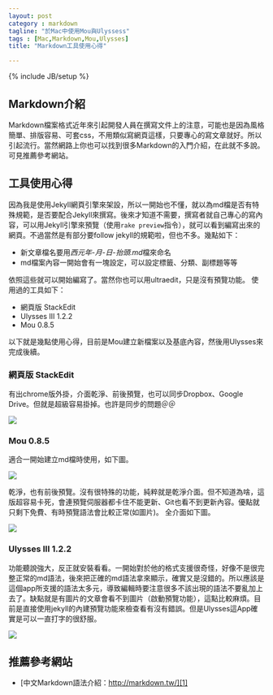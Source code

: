 ```yaml
---
layout: post
category : markdown 
tagline: "於Mac中使用Mou與Ulyssess"
tags : [Mac,Markdown,Mou,Ulysses]
title: "Markdown工具使用心得"

---
```

{% include JB/setup %}
## Markdown介紹
Markdown檔案格式近年來引起開發人員在撰寫文件上的注意，可能也是因為風格簡單、排版容易、可套css，不用類似寫網頁這樣，只要專心的寫文章就好。所以引起流行。當然網路上你也可以找到很多Markdown的入門介紹，在此就不多說。可見推薦參考網站。

## 工具使用心得
因為我是使用Jekyll網頁引擎來架設，所以一開始也不懂，就以為md檔是否有特殊規範，是否要配合Jekyll來撰寫。後來才知道不需要，撰寫者就自己專心的寫內容，可以用Jekyll引擎來預覽（使用`rake preview`指令），就可以看到編寫出來的網頁。不過當然是有部分要follow jekyll的規範啦，但也不多。幾點如下：
- 新文章檔名要用*西元年-月-日-抬頭.md*檔來命名
- md檔案內容一開始會有一塊設定，可以設定標籤、分類、副標題等等

依照這些就可以開始編寫了。當然你也可以用ultraedit，只是沒有預覽功能。
使用過的工具如下：
- 網頁版 StackEdit
- Ulysses III 1.2.2
- Mou 0.8.5

以下就是幾點使用心得，目前是Mou建立新檔案以及基底內容，然後用Ulysses來完成後續。

### 網頁版 StackEdit
有出chrome版外掛，介面乾淨、前後預覽，也可以同步Dropbox、Google Drive。但就是超級容易掛掉。也許是同步的問題＠＠

![][image-1]

### Mou 0.8.5
適合一開始建立md檔時使用，如下圖。

![][image-2]

乾淨，也有前後預覽。沒有很特殊的功能，純粹就是乾淨介面。但不知道為啥，這版超容易卡死，會連預覽伺服器都卡住不能更新、Git也看不到更新內容。優點就只剩下免費、有時預覽語法會比較正常(如圖片)。
全介面如下圖。

![][image-3]

### Ulysses III 1.2.2
功能聽說強大，反正就安裝看看。一開始對於他的格式支援很奇怪，好像不是很完整正常的md語法，後來把正確的md語法拿來顯示，確實又是沒錯的。所以應該是這個app所支援的語法太多元，導致編輯時要注意很多不該出現的語法不要亂加上去了。缺點就是有圖片的文章會看不到圖片（啟動預覽功能），這點比較麻煩。目前是直接使用jekyll的內建預覽功能來檢查看有沒有錯誤。但是Ulysses這App確實是可以一直打字的很舒服。

![][image-4]


## 推薦參考網站
- [中文Markdown語法介紹：http://markdown.tw/][1]

[1]:	http://markdown.tw/

[image-1]:	https://farm4.staticflickr.com/3886/15298661876_f872f38bbe_o.png
[image-2]:	https://farm6.staticflickr.com/5581/15134977178_e858f1aae5_o.png%0A
[image-3]:	https://farm4.staticflickr.com/3848/15321505285_f1275e1250_o.png
[image-4]:	https://farm6.staticflickr.com/5561/15134928628_c6f5314d2a_o.png